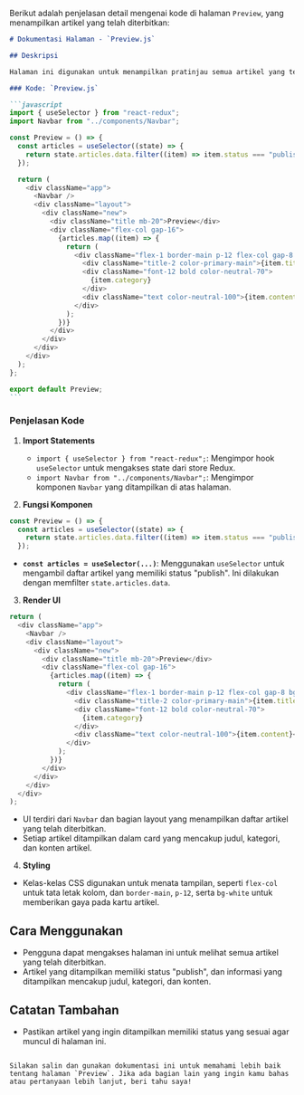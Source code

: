 Berikut adalah penjelasan detail mengenai kode di halaman `Preview`, yang menampilkan artikel yang telah diterbitkan:

````markdown
# Dokumentasi Halaman - `Preview.js`

## Deskripsi

Halaman ini digunakan untuk menampilkan pratinjau semua artikel yang telah diterbitkan. Hanya artikel dengan status "publish" yang akan ditampilkan kepada pengguna.

### Kode: `Preview.js`

```javascript
import { useSelector } from "react-redux";
import Navbar from "../components/Navbar";

const Preview = () => {
  const articles = useSelector((state) => {
    return state.articles.data.filter((item) => item.status === "publish");
  });

  return (
    <div className="app">
      <Navbar />
      <div className="layout">
        <div className="new">
          <div className="title mb-20">Preview</div>
          <div className="flex-col gap-16">
            {articles.map((item) => {
              return (
                <div className="flex-1 border-main p-12 flex-col gap-8 bg-white">
                  <div className="title-2 color-primary-main">{item.title}</div>
                  <div className="font-12 bold color-neutral-70">
                    {item.category}
                  </div>
                  <div className="text color-neutral-100">{item.content}</div>
                </div>
              );
            })}
          </div>
        </div>
      </div>
    </div>
  );
};

export default Preview;
```
````

### Penjelasan Kode

1. **Import Statements**

   - `import { useSelector } from "react-redux";`: Mengimpor hook `useSelector` untuk mengakses state dari store Redux.
   - `import Navbar from "../components/Navbar";`: Mengimpor komponen `Navbar` yang ditampilkan di atas halaman.

2. **Fungsi Komponen**

```javascript
const Preview = () => {
  const articles = useSelector((state) => {
    return state.articles.data.filter((item) => item.status === "publish");
  });
```

- **`const articles = useSelector(...)`**: Menggunakan `useSelector` untuk mengambil daftar artikel yang memiliki status "publish". Ini dilakukan dengan memfilter `state.articles.data`.

3. **Render UI**

```javascript
return (
  <div className="app">
    <Navbar />
    <div className="layout">
      <div className="new">
        <div className="title mb-20">Preview</div>
        <div className="flex-col gap-16">
          {articles.map((item) => {
            return (
              <div className="flex-1 border-main p-12 flex-col gap-8 bg-white">
                <div className="title-2 color-primary-main">{item.title}</div>
                <div className="font-12 bold color-neutral-70">
                  {item.category}
                </div>
                <div className="text color-neutral-100">{item.content}</div>
              </div>
            );
          })}
        </div>
      </div>
    </div>
  </div>
);
```

- UI terdiri dari `Navbar` dan bagian layout yang menampilkan daftar artikel yang telah diterbitkan.
- Setiap artikel ditampilkan dalam card yang mencakup judul, kategori, dan konten artikel.

4. **Styling**

- Kelas-kelas CSS digunakan untuk menata tampilan, seperti `flex-col` untuk tata letak kolom, dan `border-main`, `p-12`, serta `bg-white` untuk memberikan gaya pada kartu artikel.

## Cara Menggunakan

- Pengguna dapat mengakses halaman ini untuk melihat semua artikel yang telah diterbitkan.
- Artikel yang ditampilkan memiliki status "publish", dan informasi yang ditampilkan mencakup judul, kategori, dan konten.

## Catatan Tambahan

- Pastikan artikel yang ingin ditampilkan memiliki status yang sesuai agar muncul di halaman ini.

```

Silakan salin dan gunakan dokumentasi ini untuk memahami lebih baik tentang halaman `Preview`. Jika ada bagian lain yang ingin kamu bahas atau pertanyaan lebih lanjut, beri tahu saya!
```
